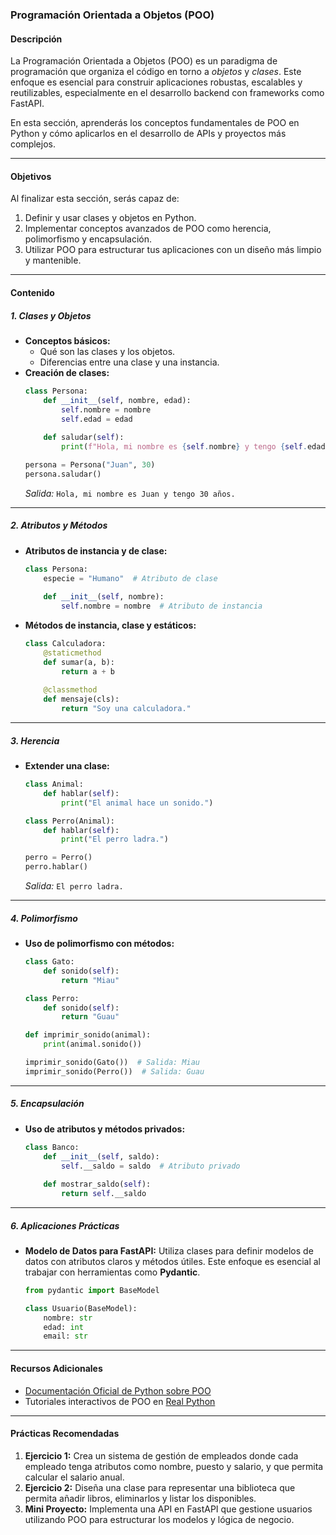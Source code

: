 ### **Programación Orientada a Objetos (POO)**

#### **Descripción**
La Programación Orientada a Objetos (POO) es un paradigma de programación que organiza el código en torno a *objetos* y *clases*. Este enfoque es esencial para construir aplicaciones robustas, escalables y reutilizables, especialmente en el desarrollo backend con frameworks como FastAPI.

En esta sección, aprenderás los conceptos fundamentales de POO en Python y cómo aplicarlos en el desarrollo de APIs y proyectos más complejos.

---

#### **Objetivos**
Al finalizar esta sección, serás capaz de:
1. Definir y usar clases y objetos en Python.
2. Implementar conceptos avanzados de POO como herencia, polimorfismo y encapsulación.
3. Utilizar POO para estructurar tus aplicaciones con un diseño más limpio y mantenible.

---

#### **Contenido**

##### **1. Clases y Objetos**
- **Conceptos básicos:**
  - Qué son las clases y los objetos.
  - Diferencias entre una clase y una instancia.
- **Creación de clases:**
  ```python
  class Persona:
      def __init__(self, nombre, edad):
          self.nombre = nombre
          self.edad = edad
      
      def saludar(self):
          print(f"Hola, mi nombre es {self.nombre} y tengo {self.edad} años.")
  
  persona = Persona("Juan", 30)
  persona.saludar()
  ```
  *Salida:* `Hola, mi nombre es Juan y tengo 30 años.`

---

##### **2. Atributos y Métodos**
- **Atributos de instancia y de clase:**
  ```python
  class Persona:
      especie = "Humano"  # Atributo de clase
      
      def __init__(self, nombre):
          self.nombre = nombre  # Atributo de instancia
  ```
- **Métodos de instancia, clase y estáticos:**
  ```python
  class Calculadora:
      @staticmethod
      def sumar(a, b):
          return a + b
      
      @classmethod
      def mensaje(cls):
          return "Soy una calculadora."
  ```

---

##### **3. Herencia**
- **Extender una clase:**
  ```python
  class Animal:
      def hablar(self):
          print("El animal hace un sonido.")

  class Perro(Animal):
      def hablar(self):
          print("El perro ladra.")
  
  perro = Perro()
  perro.hablar()
  ```
  *Salida:* `El perro ladra.`

---

##### **4. Polimorfismo**
- **Uso de polimorfismo con métodos:**
  ```python
  class Gato:
      def sonido(self):
          return "Miau"

  class Perro:
      def sonido(self):
          return "Guau"

  def imprimir_sonido(animal):
      print(animal.sonido())

  imprimir_sonido(Gato())  # Salida: Miau
  imprimir_sonido(Perro())  # Salida: Guau
  ```

---

##### **5. Encapsulación**
- **Uso de atributos y métodos privados:**
  ```python
  class Banco:
      def __init__(self, saldo):
          self.__saldo = saldo  # Atributo privado
      
      def mostrar_saldo(self):
          return self.__saldo
  ```

---

##### **6. Aplicaciones Prácticas**
- **Modelo de Datos para FastAPI:**
  Utiliza clases para definir modelos de datos con atributos claros y métodos útiles. Este enfoque es esencial al trabajar con herramientas como **Pydantic**.
  
  ```python
  from pydantic import BaseModel

  class Usuario(BaseModel):
      nombre: str
      edad: int
      email: str
  ```

---

#### **Recursos Adicionales**
- [Documentación Oficial de Python sobre POO](https://docs.python.org/3/tutorial/classes.html)
- Tutoriales interactivos de POO en [Real Python](https://realpython.com)

---

#### **Prácticas Recomendadas**
1. **Ejercicio 1:** Crea un sistema de gestión de empleados donde cada empleado tenga atributos como nombre, puesto y salario, y que permita calcular el salario anual.
2. **Ejercicio 2:** Diseña una clase para representar una biblioteca que permita añadir libros, eliminarlos y listar los disponibles.
3. **Mini Proyecto:** Implementa una API en FastAPI que gestione usuarios utilizando POO para estructurar los modelos y lógica de negocio.
